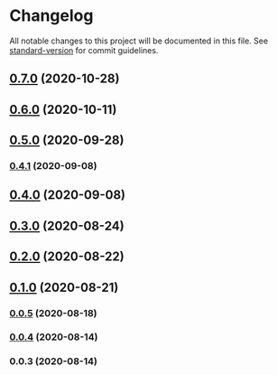 # Changelog

All notable changes to this project will be documented in this file. See [standard-version](https://github.com/conventional-changelog/standard-version) for commit guidelines.

## [0.7.0](https://github.com/tewen/data-mining-tools/compare/v0.6.0...v0.7.0) (2020-10-28)



## [0.6.0](https://github.com/tewen/data-mining-tools/compare/v0.5.0...v0.6.0) (2020-10-11)



## [0.5.0](https://github.com/tewen/data-mining-tools/compare/v0.4.1...v0.5.0) (2020-09-28)



### [0.4.1](https://github.com/tewen/data-mining-tools/compare/v0.4.0...v0.4.1) (2020-09-08)



## [0.4.0](https://github.com/tewen/data-mining-tools/compare/v0.3.0...v0.4.0) (2020-09-08)



## [0.3.0](https://github.com/tewen/data-mining-tools/compare/v0.2.0...v0.3.0) (2020-08-24)



## [0.2.0](https://github.com/tewen/data-mining-tools/compare/v0.1.0...v0.2.0) (2020-08-22)



## [0.1.0](https://github.com/tewen/data-mining-tools/compare/v0.0.5...v0.1.0) (2020-08-21)



### [0.0.5](https://github.com/tewen/data-mining-tools/compare/v0.0.4...v0.0.5) (2020-08-18)



### [0.0.4](https://github.com/tewen/data-mining-tools/compare/v0.0.3...v0.0.4) (2020-08-14)



### 0.0.3 (2020-08-14)
